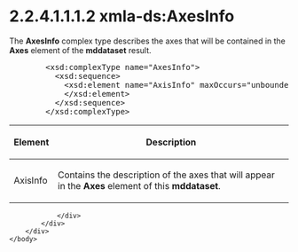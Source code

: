 <html dir="LTR" xmlns:mshelp="http://msdn.microsoft.com/mshelp" xmlns:ddue="http://ddue.schemas.microsoft.com/authoring/2003/5" xmlns:xlink="http://www.w3.org/1999/xlink" xmlns:tool="http://www.microsoft.com/tooltip">
    <head>
        <meta http-equiv="Content-Type" content="text/html; CHARSET=utf-8"></meta>
        <meta name="save" content="history"></meta>
        <title>2.2.4.1.1.1.2 xmla-ds:AxesInfo</title>
        <xml>
            <mshelp:toctitle title="2.2.4.1.1.1.2 xmla-ds:AxesInfo"></mshelp:toctitle>
            <mshelp:rltitle title="[MS-SSAS]: xmla-ds:AxesInfo"></mshelp:rltitle>
            <mshelp:keyword index="A" term="6c7c6834-570d-4896-83df-5b6ea7bbcb72"></mshelp:keyword>
            <mshelp:attr name="DCSext.ContentType" value="open specification"></mshelp:attr>
            <mshelp:attr name="AssetID" value="6c7c6834-570d-4896-83df-5b6ea7bbcb72"></mshelp:attr>
            <mshelp:attr name="TopicType" value="kbRef"></mshelp:attr>
            <mshelp:attr name="DCSext.Title" value="[MS-SSAS]: xmla-ds:AxesInfo" />
        </xml>
    </head>
    <body>
        <div id="header">
            <h1 class="heading">2.2.4.1.1.1.2 xmla-ds:AxesInfo</h1>
        </div>
        <div id="mainSection">
            <div id="mainBody">
                <div id="allHistory" class="saveHistory"></div>
                <div id="sectionSection0" class="section" name="collapseableSection">
                    

<p>The <b>AxesInfo</b> complex type describes the axes that
will be contained in the <b>Axes</b> element of the <b>mddataset</b> result.   
</p>

<dl>
<dd>
<div><pre>   &lt;xsd:complexType name=&quot;AxesInfo&quot;&gt;
     &lt;xsd:sequence&gt;
       &lt;xsd:element name=&quot;AxisInfo&quot; maxOccurs=&quot;unbounded&quot; type=&quot;AxisInfo&quot;&gt;
       &lt;/xsd:element&gt;
     &lt;/xsd:sequence&gt;
   &lt;/xsd:complexType&gt;
</pre></div>
</dd></dl>

<table>
 <thead>
  <tr>
   <th>
   <p>Element</p>
   </th>
   <th>
   <p>Description</p>
   </th>
  </tr>
 </thead>
 <tr>
  <td>
  <p>AxisInfo</p>
  </td>
  <td>
  <p>Contains the description of the axes that will appear
  in the <b>Axes</b> element of this <b>mddataset</b>.</p>
  </td>
 </tr>
</table>

<p> </p>


                </div>
            </div>
        </div>
    </body>
</html>